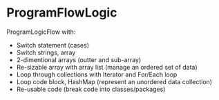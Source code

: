 # ProgramFlowLogic

ProgramLogicFlow with:
- Switch statement (cases)
- Switch strings, array
- 2-dimentional arrays (outter and sub-array)
- Re-sizable array with array list (manage an ordered set of data)
- Loop through collections with Iterator and For/Each loop
- Loop code block, HashMap (represent an unordered data collection)
- Re-usable code (break code into classes/packages)

